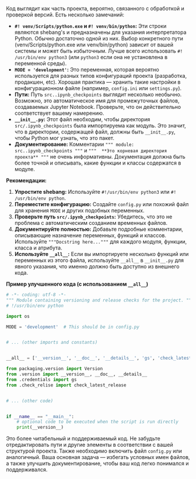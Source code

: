 Код выглядит как часть проекта, вероятно, связанного с обработкой и проверкой версий.  Есть несколько замечаний:

* **`#! venv/Scripts/python.exe` и `#! venv/bin/python`:** Эти строки являются shebang's и предназначены для указания интерпретатора Python. Обычно достаточно одной из них.  Выбор конкретного пути (venv/Scripts/python.exe или venv/bin/python) зависит от вашей системы и может быть избыточным.  Лучше всего использовать `#! /usr/bin/env python3` (или `python3` если она не установлена в переменной среды).
* **`MODE = 'development'`:**  Это переменная, которая вероятно используется для разных типов конфигураций проекта (разработка, продакшен, etc).  Хорошая практика — хранить такие настройки в конфигурационном файле (например, `config.ini` или `settings.py`).
* **Пути:** Путь `src..ipynb_checkpoints` выглядит несколько необычно.  Возможно, это автоматическое имя для промежуточных файлов, создаваемых Jupyter Notebook. Проверьте, что он действительно соответствует вашему намерению.
* **`__init__.py`:**  Этот файл необходим, чтобы директория `src/.ipynb_checkpoints` была импортируема как модуль.  Это значит, что в директории, содержащей файл, должны быть  `__init__.py`, чтобы Python мог узнать, что это пакет.
* **Документирование:** Комментарии `""" module: src..ipynb_checkpoints """` и `"""  **Это корневая директория проекта** """` не очень информативны.  Документация должна быть более точной и описывать, какие функции и классы содержатся в модуле.

**Рекомендации:**

1. **Упростите shebang:** Используйте `#!/usr/bin/env python3` или `#! /usr/bin/env python`.
2. **Переместите конфигурацию:**  Создайте `config.py` или похожий файл для хранения `MODE` и других подобных переменных.
3. **Проверьте путь `src/.ipynb_checkpoints`:**  Убедитесь, что это не проблема с автоматическим созданием временных файлов.
4. **Документируйте полностью:**  Добавьте подробные комментарии, описывающие назначение переменных, функций и классов. Используйте `"""Docstring here..."""` для каждого модуля, функции, класса и атрибута.
5. **Используйте `__all__`:** Если вы импортируете несколько функций или переменных из этого файла, используйте `__all__` в `__init__.py` для явного указания, что именно должно быть доступно из внешнего кода.

**Пример улучшенного кода (с использованием `__all__`)**

```python
# -*- coding: utf-8 -*-
""" Module containing versioning and release checks for the project. """
# !/usr/bin/env python

import os

MODE = 'development'  # This should be in config.py


# ... (other imports and constants)


__all__ = ['__version__', '__doc__', '__details__', 'gs', 'check_latest_release']

from packaging.version import Version
from .version import __version__, __doc__, __details__
from .credentials import gs
from .check_relise import check_latest_release


# ... (other code)


if __name__ == "__main__":
    # optional code to be executed when the script is run directly
    print(__version__)

```


Это более читабельный и поддерживаемый код.  Не забудьте отредактировать пути и другие элементы в соответствии с вашей структурой проекта.  Также необходимо включить файл `config.py` или аналогичный.  Ваша основная задача — избегать условных имен файлов, а также улучшить документирование, чтобы ваш код легко понимался и поддерживался.
